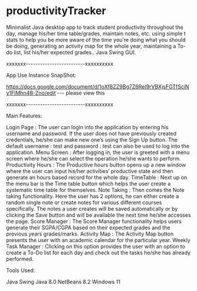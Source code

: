 # productivityTracker
Minimalist Java desktop app to track student productivity throughout the day, manage his/her time table/grades, maintain notes, etc. using simple t stats to help you be more aware of the time you're doing what you should be doing, generating an activity map for the whole year, maintaining a To-do list, list his/her expected grades.. Java Swing GUI.

xxxxxxx-------------------------xxxxxxxxxx

App Use Instance SnapShot:

https://docs.google.com/document/d/1oXf8ZZ9Bg7Z6ReI9rVBXjsFGTfSciNy1FlMhn4B-Zno/edit --- please view this 

xxxxxxx-------------------------xxxxxxxxxx


Main Features:

Login Page : The user can login into the application by entering his username and password.
If the user does not have previously created credentials, he/she can make new one’s using the Sign Up button.
The default username : test and password : test can also be used to log into the application.
Menu Screen : After logging in, the user is greeted with a menu screen where he/she can select the operation he/she wants to perform.
Productivity Hours : The Productive hours button opens up a new window where the user can input his/her activities’ productive state and then generate an hours based record for the whole day.
TimeTable : Next up on the menu bar is the Time table button which helps the user create a systematic time table for themselves.
Note Taking : Then comes the Note taking functionality. Here the user has 2 options, he can either create a random single note or create notes for various different courses specifically. The notes a user creates will be saved automatically or by clicking the Save button and will be available the next time he/she accesses the page.
Score Manager : The Score Manager functionality helps users generate their SGPA/CGPA based on their expected grades and the previous years grades/marks.
Activity Map : The Activity Map button presents the user with an academic calendar for the particular year.
Weekly Task Manager : Clicking on this option provides the user with an option to create a To-Do list for each day and check out the tasks he/she has already performed.


Tools Used:

Java Swing
Java 8.0
NetBeans 8.2
Windows 11

